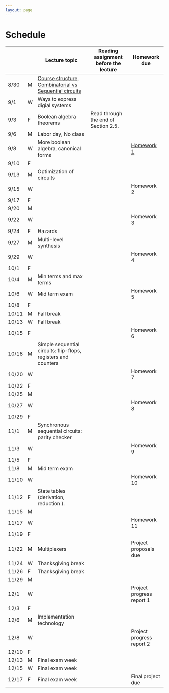 ```yaml
---
layout: page
---
```

# Schedule

|       |   | Lecture topic                                                  | Reading assignment before the lecture | Homework due              |
| ----- | - | -------------------------------------------------------------- | ------------------------------------- | ------------------------- |
| 8/30  | M | [Course structure, Combinatorial vs Sequential circuits]({{site.baseurl}}/slides/2021-08-29-what-to-expect-from-the-course.html) |                                       |                           |
| 9/1   | W | Ways to express digial systems                                 |                                       |                           |
| 9/3   | F | Boolean algebra theorems                                       | Read through the end of Section 2.5.  |                           |
| 9/6   | M | Labor day, No class                                            |                                       |                           |
| 9/8   | W | More boolean algebra, canonical forms                          |                                       | [Homework 1]({{site.baseurl}}/homeworks/hw1/hw1.pdf) |
| 9/10  | F |                                                                |                                       |                           |
| 9/13  | M | Optimization of circuits                                       |                                       |                           |
| 9/15  | W |                                                                |                                       | Homework 2                |
| 9/17  | F |                                                                |                                       |                           |
| 9/20  | M |                                                                |                                       |                           |
| 9/22  | W |                                                                |                                       | Homework 3                |
| 9/24  | F | Hazards                                                        |                                       |                           |
| 9/27  | M | Multi-level synthesis                                          |                                       |                           |
| 9/29  | W |                                                                |                                       | Homework 4                |
| 10/1  | F |                                                                |                                       |                           |
| 10/4  | M | Min terms and max terms                                        |                                       |                           |
| 10/6  | W | Mid term exam                                                  |                                       | Homework 5                |
| 10/8  | F |                                                                |                                       |                           |
| 10/11 | M | Fall break                                                     |                                       |                           |
| 10/13 | W | Fall break                                                     |                                       |                           |
| 10/15 | F |                                                                |                                       | Homework 6                |
| 10/18 | M | Simple sequential circuits: flip-flops, registers and counters |                                       |                           |
| 10/20 | W |                                                                |                                       | Homework 7                |
| 10/22 | F |                                                                |                                       |                           |
| 10/25 | M |                                                                |                                       |                           |
| 10/27 | W |                                                                |                                       | Homework 8                |
| 10/29 | F |                                                                |                                       |                           |
| 11/1  | M | Synchronous sequential circuits: parity checker                |                                       |                           |
| 11/3  | W |                                                                |                                       | Homework 9                |
| 11/5  | F |                                                                |                                       |                           |
| 11/8  | M | Mid term exam                                                  |                                       |                           |
| 11/10 | W |                                                                |                                       | Homework 10               |
| 11/12 | F | State tables (derivation, reduction ).                         |                                       |                           |
| 11/15 | M |                                                                |                                       |                           |
| 11/17 | W |                                                                |                                       | Homework 11               |
| 11/19 | F |                                                                |                                       |                           |
| 11/22 | M | Multiplexers                                                   |                                       | Project proposals due     |
| 11/24 | W | Thanksgiving break                                             |                                       |                           |
| 11/26 | F | Thanksgiving break                                             |                                       |                           |
| 11/29 | M |                                                                |                                       |                           |
| 12/1  | W |                                                                |                                       | Project progress report 1 |
| 12/3  | F |                                                                |                                       |                           |
| 12/6  | M | Implementation technology                                      |                                       |                           |
| 12/8  | W |                                                                |                                       | Project progress report 2 |
| 12/10 | F |                                                                |                                       |                           |
| 12/13 | M | Final exam week                                                |                                       |                           |
| 12/15 | W | Final exam week                                                |                                       |                           |
| 12/17 | F | Final exam week                                                |                                       | Final project due         |
